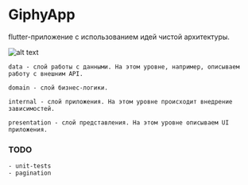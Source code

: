 # GiphyApp

flutter-приложение с использованием идей чистой архитектуры.

![alt text](https://hsto.org/getpro/habr/upload_files/ddc/ac6/c39/ddcac6c39c41fb948b7d470d1d74820e.png)

    data - слой работы с данными. На этом уровне, например, описываем работу с внешним API.

    domain - слой бизнес-логики.

    internal - слой приложения. На этом уровне происходит внедрение зависимостей.

    presentation - слой представления. На этом уровне описываем UI приложения.

 ### TODO
    - unit-tests
    - pagination
